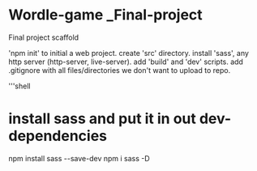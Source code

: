 # Wordle-game  _Final-project

Final project scaffold

'npm init' to initial a web project.
create 'src' directory.
install 'sass', any http server (http-server, live-server).
add 'build' and 'dev' scripts.
add .gitignore with all files/directories we don't want to upload to repo.


'''shell
# install sass and put it in out dev-dependencies   
npm install sass --save-dev
npm i sass -D
